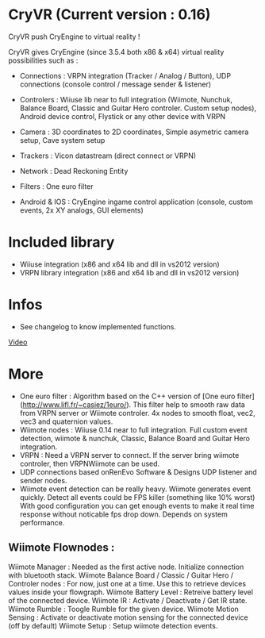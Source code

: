CryVR (Current version : 0.16)
=====

CryVR push CryEngine to virtual reality !

CryVR gives CryEngine (since 3.5.4 both x86 & x64) virtual reality possibilities such as :
  
  * Connections : VRPN integration (Tracker / Analog / Button), UDP connections (console control / message sender & listener)
  
  * Controlers : Wiiuse lib near to full integration (Wiimote, Nunchuk, Balance Board, Classic and Guitar Hero controler. Custom setup nodes), Android device control, Flystick or any other device with VRPN
      
  * Camera : 3D coordinates to 2D coordinates, Simple asymetric camera setup, Cave system setup
  
  * Trackers : Vicon datastream (direct connect or VRPN)
      
  * Network : Dead Reckoning Entity 
  
  * Filters : One euro filter

  * Android & IOS : CryEngine ingame control application (console, custom events, 2x XY analogs, GUI elements)



Included library
================
- Wiiuse integration (x86 and x64 lib and dll in vs2012 version)
- VRPN library integration (x86 and x64 lib and dll in vs2012 version)


Infos
======

- See changelog to know implemented functions.

[Video](http://www.youtube.com/watch?v=0e7RbiY0b60)


More
====

- One euro filter : Algorithm based on the C++ version of [One euro filter] (http://www.lifl.fr/~casiez/1euro/). This filter help to smooth raw data from VRPN server or Wiimote controler. 4x nodes to smooth float, vec2, vec3 and quaternion values.
- Wiimote nodes :  Wiiuse 0.14 near to full integration. Full custom event detection, wiimote & nunchuk, Classic, Balance Board and Guitar Hero integration.
- VRPN : Need a VRPN server to connect. If the server bring wiimote controler, then VRPNWiimote can be used. 
- UDP connections based onRenEvo Software & Designs UDP listener and sender nodes.
- Wiimote event detection can be really heavy. Wiimote generates event quickly. Detect all events could be FPS killer (something like 10% worst)
With good configuration you can get enough events to make it real time response without noticable fps drop down. Depends on system performance.

Wiimote Flownodes :
------------------

Wiimote Manager : Needed as the first active node. Initialize connection with bluetooth stack. 
Wiimote Balance Board / Classic / Guitar Hero / Controler nodes : For now, just one at a time. Use this to retrieve devices values inside your flowgraph.
Wiimote Battery Level : Retreive battery level of the connected device.
Wiimote IR : Activate / Deactivate / Get IR state.
Wiimote Rumble : Toogle Rumble for the given device.
Wiimote Motion Sensing : Activate or deactivate motion sensing for the connected device (off by default)
Wiimote Setup : Setup wiimote detection events.





